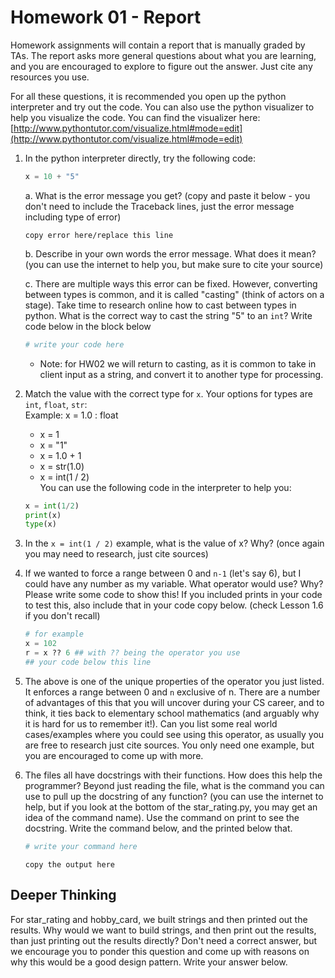 # Homework 01 - Report

Homework assignments will contain a report that is manually graded by TAs. The report asks more general questions 
about what you are learning, and you are encouraged to explore to figure out the answer. Just cite any resources you use.

For all these questions, it is recommended you open up the python interpreter and try out the code.  You can also use the python visualizer to help you visualize the code.  You can find the visualizer here: [http://www.pythontutor.com/visualize.html#mode=edit](http://www.pythontutor.com/visualize.html#mode=edit)


1. In the python interpreter directly, try the following code:
   ```python
   x = 10 + "5"
   ```

    a. What is the error message you get?  (copy and paste it below - you don't need to include the Traceback lines, just the error message including type of error)

    ```text
    copy error here/replace this line
    ```
    
    b. Describe in your own words the error message. What does it mean?  (you can use the internet to help you, but make sure to cite your source)


    c. There are multiple ways this error can be fixed. However, converting between types is common, and it is called "casting" (think of actors on a stage). Take time to research online how to cast between types in python.  What is the correct way to cast the string "5" to an `int`?  Write code below in the block below
    ```python
    # write your code here
    
    ```
    * Note: for HW02 we will return to casting, as it is common to take in client input as a string, and convert it to another type for processing.

2. Match the value with the correct type for `x`. Your options for types are `int`, `float`, `str`:  
   Example: x = 1.0 : float
   * x = 1
   * x = "1"
   * x = 1.0 + 1 
   * x = str(1.0)
   * x = int(1 / 2)   
    You can use the following code in the interpreter to help you:  
    ```python
    x = int(1/2)
    print(x)
    type(x)
    ```

3. In the `x = int(1 / 2)` example, what is the value of x? Why? (once again you may need to research, just cite sources)

4. If we wanted to force a range between 0 and `n-1` (let's say 6), but I could have any number as my variable. What operator would use? Why? Please write some code to show this! If you included prints in your code to test this, also include that in your code copy below. (check Lesson 1.6 if you don't recall)
   ```python
   # for example
   x = 102
   r = x ?? 6 ## with ?? being the operator you use
   ## your code below this line

   ```

5. The above is one of the unique properties of the operator you just listed. It enforces a range between 0 and `n` exclusive of n. There are a number of advantages of this that you will uncover during your CS career, and to think, it ties back to elementary school mathematics (and arguably why it is hard for us to remember it!). Can you list some real world cases/examples where you could see using this operator, as usually you are free to research just cite sources. You only need one example, but you are encouraged to come up with more. 

6. The files all have docstrings with their functions. How does this help the programmer? Beyond just reading the file, what is the command you can use to pull up the docstring of any function? (you can use the internet to help, but if you look at the bottom of the star_rating.py, you may get an idea of the command name). Use the command on print to see the docstring.  Write the command below, and the printed below that. 
   ```python
   # write your command here
   ```
   ```text
   copy the output here
   ```


## Deeper Thinking

 For star_rating and hobby_card, we built strings and then printed out the results. Why would we want to build strings, and then print out the results, than just printing out the results directly? Don't need a correct answer, but we encourage you to ponder this question and come up with reasons on why this would be a good design pattern.  Write your answer below.
